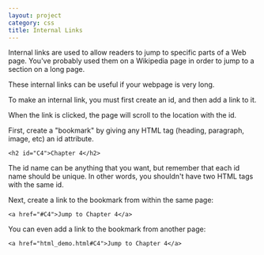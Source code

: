 ```yaml
---
layout: project
category: css
title: Internal Links
---
```


Internal links are used to allow readers to jump to specific parts of a Web page. You've probably used them on a Wikipedia page in order to jump to a section on a long page.

These internal links can be useful if your webpage is very long.

To make an internal link, you must first create an id, and then add a link to it.

When the link is clicked, the page will scroll to the location with the id.

First, create a "bookmark" by giving any HTML tag (heading, paragraph, image, etc) an id attribute.
```
<h2 id="C4">Chapter 4</h2>
```
The id name can be anything that you want, but remember that each id name should be unique. In other words, you shouldn't have two HTML tags with the same id.

Next, create a link to the bookmark from within the same page:
```
<a href="#C4">Jump to Chapter 4</a>
```
You can even add a link to the bookmark from another page:
```
<a href="html_demo.html#C4">Jump to Chapter 4</a>
```
